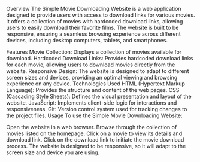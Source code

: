 Overview
The Simple Movie Downloading Website is a web application designed to provide users with access to download links for various movies. It offers a collection of movies with hardcoded download links, allowing users to easily download their favorite films. The website is built to be responsive, ensuring a seamless browsing experience across different devices, including desktop computers, tablets, and smartphones.

Features
Movie Collection: Displays a collection of movies available for download.
Hardcoded Download Links: Provides hardcoded download links for each movie, allowing users to download movies directly from the website.
Responsive Design: The website is designed to adapt to different screen sizes and devices, providing an optimal viewing and browsing experience on any device.
Technologies Used
HTML (Hypertext Markup Language): Provides the structure and content of the web pages.
CSS (Cascading Style Sheets): Defines the visual presentation and layout of the website.
JavaScript: Implements client-side logic for interactions and responsiveness.
Git: Version control system used for tracking changes to the project files.
Usage
To use the Simple Movie Downloading Website:

Open the website in a web browser.
Browse through the collection of movies listed on the homepage.
Click on a movie to view its details and download link.
Click on the download link to initiate the movie download process.
The website is designed to be responsive, so it will adapt to the screen size and device you are using.
